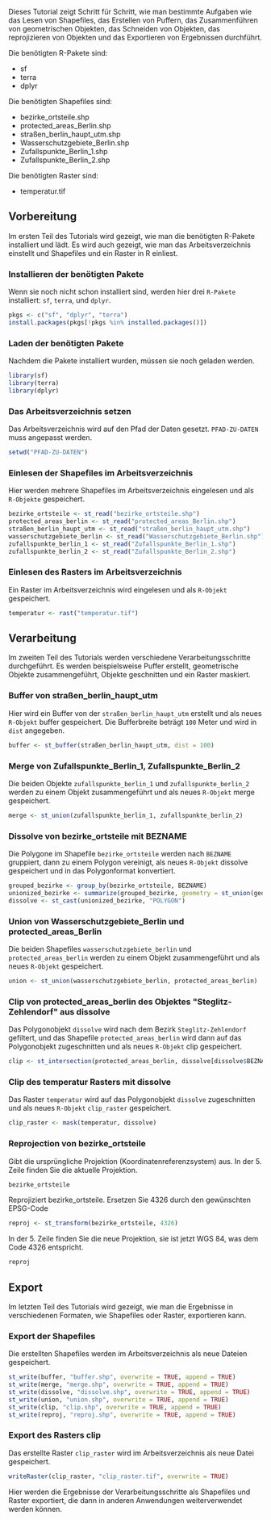 Dieses Tutorial zeigt Schritt für Schritt, wie man bestimmte Aufgaben wie das Lesen von Shapefiles, das Erstellen von Puffern, das Zusammenführen von geometrischen Objekten, das Schneiden von Objekten, das reprojizieren von Objekten und das Exportieren von Ergebnissen durchführt.

Die benötigten R-Pakete sind:

- sf
- terra
- dplyr


Die benötigten Shapefiles sind: 

  -  bezirke_ortsteile.shp
  -  protected_areas_Berlin.shp
  -  straßen_berlin_haupt_utm.shp
  -  Wasserschutzgebiete_Berlin.shp
  -  Zufallspunkte_Berlin_1.shp
  -  Zufallspunkte_Berlin_2.shp

Die benötigten Raster sind: 

  -  temperatur.tif

## Vorbereitung
Im ersten Teil des Tutorials wird gezeigt, wie man die benötigten R-Pakete installiert und lädt. Es wird auch gezeigt, wie man das Arbeitsverzeichnis einstellt und Shapefiles und ein Raster in R einliest.

### Installieren der benötigten Pakete
Wenn sie noch nicht schon installiert sind, werden hier drei `R-Pakete` installiert: `sf`, `terra`, und `dplyr`.

```r
pkgs <- c("sf", "dplyr", "terra")
install.packages(pkgs[!pkgs %in% installed.packages()])
```

### Laden der benötigten Pakete

Nachdem die Pakete installiert wurden, müssen sie noch geladen werden.

```r
library(sf)
library(terra)
library(dplyr)
```

### Das Arbeitsverzeichnis setzen

Das Arbeitsverzeichnis wird auf den Pfad der Daten gesetzt. `PFAD-ZU-DATEN` muss angepasst werden.

```r
setwd("PFAD-ZU-DATEN")
```

### Einlesen der Shapefiles im Arbeitsverzeichnis

Hier werden mehrere Shapefiles im Arbeitsverzeichnis eingelesen und als `R-Objekte` gespeichert.

```r
bezirke_ortsteile <- st_read("bezirke_ortsteile.shp")
protected_areas_berlin <- st_read("protected_areas_Berlin.shp")
straßen_berlin_haupt_utm <- st_read("straßen_berlin_haupt_utm.shp")
wasserschutzgebiete_berlin <- st_read("Wasserschutzgebiete_Berlin.shp")
zufallspunkte_berlin_1 <- st_read("Zufallspunkte_Berlin_1.shp")
zufallspunkte_berlin_2 <- st_read("Zufallspunkte_Berlin_2.shp")
```

### Einlesen des Rasters im Arbeitsverzeichnis

Ein Raster im Arbeitsverzeichnis wird eingelesen und als `R-Objekt` gespeichert.

```r
temperatur <- rast("temperatur.tif")
```

## Verarbeitung
Im zweiten Teil des Tutorials werden verschiedene Verarbeitungsschritte durchgeführt. Es werden beispielsweise Puffer erstellt, geometrische Objekte zusammengeführt, Objekte geschnitten und ein Raster maskiert.

### Buffer von straßen_berlin_haupt_utm

Hier wird ein Buffer von der `straßen_berlin_haupt_utm` erstellt und als neues `R-Objekt` buffer gespeichert. Die Bufferbreite beträgt `100` Meter und wird in `dist` angegeben.

```r
buffer <- st_buffer(straßen_berlin_haupt_utm, dist = 100)
```

### Merge von Zufallspunkte_Berlin_1, Zufallspunkte_Berlin_2

Die beiden Objekte `zufallspunkte_berlin_1` und `zufallspunkte_berlin_2` werden zu einem Objekt zusammengeführt und als neues `R-Objekt` merge gespeichert.

```r
merge <- st_union(zufallspunkte_berlin_1, zufallspunkte_berlin_2)
```

### Dissolve von bezirke_ortsteile mit BEZNAME

Die Polygone im Shapefile `bezirke_ortsteile` werden nach `BEZNAME` gruppiert, dann zu einem Polygon vereinigt, als neues `R-Objekt` dissolve gespeichert und in das Polygonformat konvertiert.

```r
grouped_bezirke <- group_by(bezirke_ortsteile, BEZNAME)
unionized_bezirke <- summarize(grouped_bezirke, geometry = st_union(geometry))
dissolve <- st_cast(unionized_bezirke, "POLYGON")
```

### Union von Wasserschutzgebiete_Berlin und protected_areas_Berlin

Die beiden Shapefiles `wasserschutzgebiete_berlin` und `protected_areas_berlin` werden zu einem Objekt zusammengeführt und als neues ``R-Objekt`` gespeichert.

```r
union <- st_union(wasserschutzgebiete_berlin, protected_areas_berlin)
```

### Clip von protected_areas_berlin des Objektes "Steglitz-Zehlendorf" aus dissolve

Das Polygonobjekt `dissolve` wird nach dem Bezirk `Steglitz-Zehlendorf` gefiltert, und das Shapefile `protected_areas_berlin` wird dann auf das Polygonobjekt zugeschnitten und als neues `R-Objekt` clip gespeichert.

```r
clip <- st_intersection(protected_areas_berlin, dissolve[dissolve$BEZNAME == "Steglitz-Zehlendorf", ])
```

### Clip des temperatur Rasters mit dissolve

Das Raster `temperatur` wird auf das Polygonobjekt `dissolve` zugeschnitten und als neues `R-Objekt` `clip_raster` gespeichert.

```r
clip_raster <- mask(temperatur, dissolve)
```

### Reprojection von bezirke_ortsteile

Gibt die ursprüngliche Projektion (Koordinatenreferenzsystem) aus. In der 5. Zeile finden Sie die aktuelle Projektion.

```r
bezirke_ortsteile 
```

Reprojiziert bezirke_ortsteile. Ersetzen Sie 4326 durch den gewünschten EPSG-Code

```r
reproj <- st_transform(bezirke_ortsteile, 4326) 
```

In der 5. Zeile finden Sie die neue Projektion, sie ist jetzt WGS 84, was dem Code 4326 entspricht.

```r
reproj
```

## Export
Im letzten Teil des Tutorials wird gezeigt, wie man die Ergebnisse in verschiedenen Formaten, wie Shapefiles oder Raster, exportieren kann.

### Export der Shapefiles

Die erstellten Shapefiles werden im Arbeitsverzeichnis als neue Dateien gespeichert.

```r
st_write(buffer, "buffer.shp", overwrite = TRUE, append = TRUE)
st_write(merge, "merge.shp", overwrite = TRUE, append = TRUE)
st_write(dissolve, "dissolve.shp", overwrite = TRUE, append = TRUE)
st_write(union, "union.shp", overwrite = TRUE, append = TRUE)
st_write(clip, "clip.shp", overwrite = TRUE, append = TRUE)
st_write(reproj, "reproj.shp", overwrite = TRUE, append = TRUE)
```

### Export des Rasters clip

Das erstellte Raster `clip_raster` wird im Arbeitsverzeichnis als neue Datei gespeichert.

```r
writeRaster(clip_raster, "clip_raster.tif", overwrite = TRUE)
```

Hier werden die Ergebnisse der Verarbeitungsschritte als Shapefiles und Raster exportiert, die dann in anderen Anwendungen weiterverwendet werden können.
